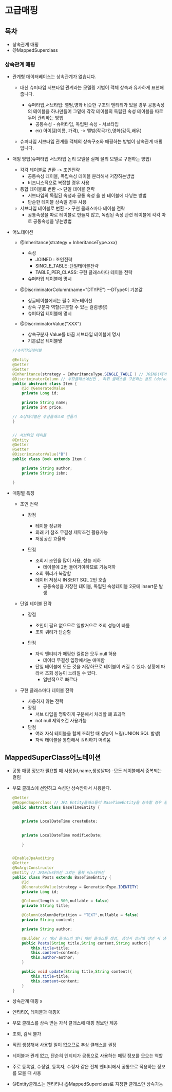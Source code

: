 # 고급매핑

## 목차
- 상속관계 매핑
- @MappedSuperclass



### 상속관계 매핑

- 관계형 데이터베이스는 상속관계가 없습니다.
    - 대신 슈퍼타입 서브타입 관계라는 모델링 기법이 객체 상속과 유사하게 표현해줍니다. 
        - 슈퍼타입,서브타입: 앨범,영화 비슷한 구조의 엔티티가 있을 경우 공통속성의 테이블을 하나만들어 그밑에 각각 테이블의 독립된 속성 테이블을 따로두어 관리하는 방법
            - 공통속성 - 슈퍼타입, 독립된 속성 - 서브타입
            - ex) 아이템(이름, 가격), -> 앨범(작곡가),영화(감독,배우)
            


    - 슈퍼타입 서브타입 관계를 객체의 상속구조와 매핑하는 방법이
    상속관계 매핑입니다.

- 매핑 방법(슈퍼타입 서브타입 논리 모델을 실제 물리 모델로 구현하는 방법)
    - 각각 테이블로 변환 -> 조인전략
        - 공통속성 테이블, 독립속성 테이블 분리해서 저장하는방법 
        - 비즈니스적으로 복잡할 경우 사용
    - 통합 테이블로 변환 -> 단일 테이블 전략
        - 서브타입의 독립된 속성과 공통 속성 을 한 테이블에 다넣는 방법
        - 단순한 테이블 상속일 경우 사용 
    - 서브타입 테이블로 변환 -> 구현 클래스마다 테이블 전략
        - 공통속성을 따로 테이블로 만들지 않고, 독립된 속성 관련 테이블에 각각 따로 공통속성을 넣는방법


- 어노테이션
    - @Inheritance(strategy = InheritanceType.xxx)
        - 속성
            - JOINED : 조인전략
            - SINGLE_TABLE :단일테이블전략
            - TABLE_PER_CLASS: 구현 클래스마다 테이블 전략
        - 슈퍼타입 테이블에 명시
    - @DiscriminatorColumn(name="DTYPE") --DType이 기본값
        - 싱글테이블에서는 필수 어노테이션
        - 상속 구분자 역할(구분할 수 있는 컬럼생성)
        - 슈퍼타입 테이블에 명시

    - @DiscriminatorValue("XXX")
        - 상속구분자 Value를 바꿈 서브타입 테이블에 명시   
        - 기본값은 테이블명
    
    ```java
    //슈퍼타입테이블

    @Entity
    @Getter
    @Setter
    @Inheritance(strategy = InheritanceType.SINGLE_TABLE ) // JOIND(테이블을 따로 분리해서 생성), SINGLE_TABLE(하나의 테이블로 생성), TABLE_PER_CLASS (사용 xx 각 테이블로 나눔)
    @DiscriminatorColumn // 부모클래스에선언 , 하위 클래스를 구분하는 용도 (default = DTYPE)
    public abstract class Item {
        @Id @GeneratedValue
        private Long id;

        private String name;
        private int price;

    // 조상테이블은 추상클래스로 만들기 
    }
    ```

    ```java

    // 서브타입 테이블
    @Entity
    @Getter
    @Setter
    @DiscriminatorValue("B")
    public class Book extends Item {

        private String author;
        private String isbn;

    }
    ```

- 매핑별 특징
    - 조인 전략
        - 장점
            - 테이블 정규화
            - 외래 키 참조 무결성 제약조건 활용가능
            - 저장공간 효율화

        - 단점
            - 조회시 조인을 많이 사용, 성능 저하
                - 테이블에 2번 들어가야하므로 기능저하
            - 조회 쿼리가 복잡함
            - 데이터 저장시 INSERT SQL 2번 호출
                - 공통속성을 저장한 테이블, 독립된 속성테이블 2곳에 insert문 발생


    - 단일 테이블 전략
        - 장점
            - 조인이 필요 없으므로 일밙거으로 조회 성능이 빠름
            -   조회 쿼리가 단순함
        
        - 단점
            - 자식 엔티티가 매핑한 컬럼은 모두 null 허용
                - 데이터 무결성 입장에서는 애매함
            - 단일 테이블에 모든 것을 저장하므로 테이블이 커질 수 있다. 상황에 따라서 조회 성능이 느려질 수 있다.
                - 일반적으로 빠르다
            
    - 구현 클래스마다 테이블 전략
        - 사용하지 않는 전략
        - 장점
            - 서브 타입을 명확하게 구분해서 처리할 떄 효과적
            - not null 제약조건 사용가능
        - 단점
            - 여러 자식 테이블을 함께 조회할 때 성능이 느림(UNION SQL 발생)
            - 자식 테이블을 통합해서 쿼리하기 어려움


## MappedSuperClass어노테이션
- 공통 매핑 정보가 필요할 때 사용(id,name,생성날짜) -모든 테이블에서 중복되는 컬럼
- 부모 클래스에 선언하고 속성만 상속받아서 사용한다.


    ```Java
    @Getter
    @MappedSuperclass // JPA Entity클래스들이 BaseTimeEntity을 상속할 경우 필드도 칼럼으로 인식하도록 한다.
    public abstract class BaseTimeEntity {


        private LocalDateTime createDate;

     
        private LocalDateTime modifiedDate;

        }
    ```


    ```java

    @EnableJpaAuditing
    @Getter
    @NoArgsConstructor
    @Entity // JPA어노테이션 그외는 롬북 어노테이션
    public class Posts extends BaseTimeEntity {
        @Id
        @GeneratedValue(strategy = GenerationType.IDENTITY)
        private Long id;

        @Column(length = 500,nullable = false)
        private String title;

        @Column(columnDefinition = "TEXT",nullable = false)
        private String content;

        private String author;

        @Builder // 해당 클래스의 빌더 패턴 클래스를 생성, 생성자 상단에 선언 시 생성자에 포함된 필드만 빌더에 포함.
        public Posts(String title,String content,String author){
            this.title=title;
            this.content=content;
            this.author=author;
        }

        public void update(String title,String content){
            this.title=title;
            this.content=content;
        }
    }

    ```

- 상속관계 매핑 x
- 엔티티X, 테이블과 매핑X
- 부모 클래스를 상속 받는 자식 클래스에 매핑 정보만 제공
- 조회, 검색 불가
- 직접 생성해서 사용할 일이 없으므로 추상 클래스를 권장
- 테이블과 관계 없고, 단순히 엔티티가 공통으로 사용하는 매핑 정보를 모으는 역할
- 주로 등록일, 수정일, 등록자, 수정자 같은 전체 엔티티에서 공통으로 적용하는 정보를 모을 때 사용

- @Entity클래스는 엔티티나 @MappedSuperclass로 지정한 클래스만 상속가능